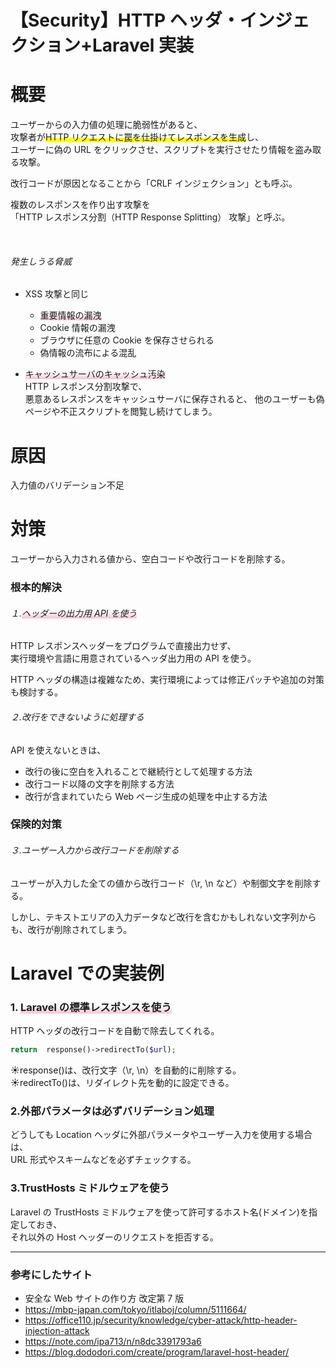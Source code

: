 # 【Security】HTTP ヘッダ・インジェクション+Laravel 実装

# 概要

ユーザーからの入力値の処理に脆弱性があると、  
攻撃者が<span style="background: linear-gradient(transparent 60%, #ffff00 60%);">HTTP リクエストに罠を仕掛けてレスポンスを生成</span>し、  
ユーザーに偽の URL をクリックさせ、スクリプトを実行させたり情報を盗み取る攻撃。

改行コードが原因となることから「CRLF インジェクション」とも呼ぶ。

複数のレスポンスを作り出す攻撃を  
「HTTP レスポンス分割（HTTP Response Splitting） 攻撃」と呼ぶ。

<br>

###### 発生しうる脅威

- XSS 攻撃と同じ

  - <span style="background: linear-gradient(transparent 40%, #F9C1CF 100%);">重要情報の漏洩</span>
  - Cookie 情報の漏洩
  - ブラウザに任意の Cookie を保存させられる
  - 偽情報の流布による混乱

- <span style="background: linear-gradient(transparent 40%, #F9C1CF 100%);">キャッシュサーバのキャッシュ汚染</span>  
  HTTP レスポンス分割攻撃で、  
  悪意あるレスポンスをキャッシュサーバに保存されると、
  他のユーザーも偽ページや不正スクリプトを閲覧し続けてしまう。

# 原因

入力値のバリデーション不足

# 対策

ユーザーから入力される値から、空白コードや改行コードを削除する。

### 根本的解決

###### １.<span style="background: linear-gradient(transparent 40%, #F9C1CF 100%);">ヘッダーの出力用 API を使う</span>

HTTP レスポンスヘッダーをプログラムで直接出力せず、  
実行環境や言語に用意されているヘッダ出力用の API を使う。

HTTP ヘッダの構造は複雑なため、実行環境によっては修正パッチや追加の対策も検討する。

###### ２.改行をできないように処理する

API を使えないときは、

- 改行の後に空白を入れることで継続行として処理する方法
- 改行コード以降の文字を削除する方法
- 改行が含まれていたら Web ページ生成の処理を中止する方法

### 保険的対策

###### ３.ユーザー入力から改行コードを削除する

ユーザーが入力した全ての値から改行コード（\r, \n など）や制御文字を削除する。

しかし、テキストエリアの入力データなど改行を含むかもしれない文字列からも、改行が削除されてしまう。

# Laravel での実装例

### 1. <span style="background: linear-gradient(transparent 40%, #F9C1CF 100%);">Laravel の標準レスポンスを使う</span>

HTTP ヘッダの改行コードを自動で除去してくれる。

```php
return  response()->redirectTo($url);
```

☀︎response()は、改行文字（\r, \n）を自動的に削除する。  
☀︎redirectTo()は、リダイレクト先を動的に設定できる。

### 2.外部パラメータは必ずバリデーション処理

どうしても Location ヘッダに外部パラメータやユーザー入力を使用する場合は、  
URL 形式やスキームなどを必ずチェックする。

### 3.TrustHosts ミドルウェアを使う

Laravel の TrustHosts ミドルウェアを使って許可するホスト名(ドメイン)を指定しておき、  
それ以外の Host ヘッダーのリクエストを拒否する。

---

### 参考にしたサイト

- 安全な Web サイトの作り方 改定第 7 版
- https://mbp-japan.com/tokyo/itlaboj/column/5111664/
- https://office110.jp/security/knowledge/cyber-attack/http-header-injection-attack
- https://note.com/ipa713/n/n8dc3391793a6
- https://blog.dododori.com/create/program/laravel-host-header/
